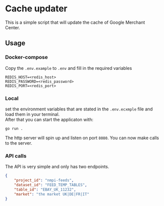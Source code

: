 # Cache updater

This is a simple script that will update the cache of Google Merchant Center.


## Usage
### Docker-compose
Copy the `.env.example` to `.env` and fill in the required variables
```text
REDIS_HOST=<redis_host>
REDIS_PASSWORD=<redis_password>
REDIS_PORT=<redis_port>
```
### Local
set the environment variables that are stated in the  `.env.ecxmple` file and load them in your terminal.  
After that you can start the applicaton with:

```shell
go run .
```
The http server will spin up and listen on port `8080`. You can now make calls to the server.

### API calls
The API is very simple and only has two endpoints.

```json
{
	"project_id": "nmpi-feeds",
	"dataset_id": "FEED_TEMP_TABLES",
	"table_id": "EBAY_UK_11232",
	"market": "the market UK|DE|FR|IT"
}
```


